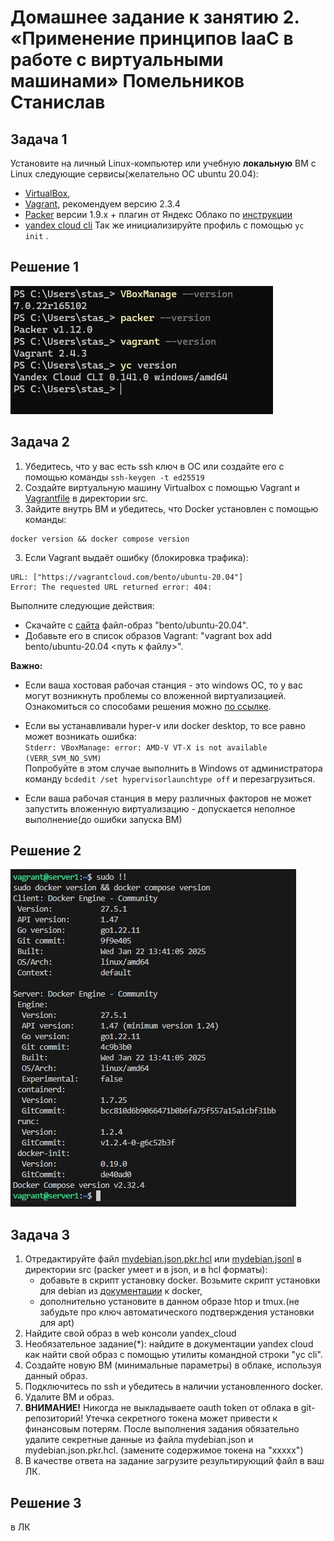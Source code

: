 
# Домашнее задание к занятию 2. «Применение принципов IaaC в работе с виртуальными машинами» Помельников Станислав

 ## Задача 1
Установите на личный Linux-компьютер или учебную **локальную** ВМ с Linux следующие сервисы(желательно ОС ubuntu 20.04):

- [VirtualBox](https://www.virtualbox.org/),
- [Vagrant](https://github.com/netology-code/devops-materials), рекомендуем версию 2.3.4
- [Packer](https://github.com/netology-code/devops-materials/blob/master/README.md) версии 1.9.х + плагин от Яндекс Облако по [инструкции](https://cloud.yandex.ru/docs/tutorials/infrastructure-management/packer-quickstart)
- [уandex cloud cli](https://cloud.yandex.com/ru/docs/cli/quickstart) Так же инициализируйте профиль с помощью ```yc init``` .

## Решение 1
![virtual](img/15-2-1.jpg)

## Задача 2

1. Убедитесь, что у вас есть ssh ключ в ОС или создайте его с помощью команды ```ssh-keygen -t ed25519```
2. Создайте виртуальную машину Virtualbox с помощью Vagrant и  [Vagrantfile](https://github.com/netology-code/virtd-homeworks/blob/shvirtd-1/05-virt-02-iaac/src/Vagrantfile) в директории src.
3. Зайдите внутрь ВМ и убедитесь, что Docker установлен с помощью команды:
```
docker version && docker compose version
```

3. Если Vagrant выдаёт ошибку (блокировка трафика):
```
URL: ["https://vagrantcloud.com/bento/ubuntu-20.04"]     
Error: The requested URL returned error: 404:
```

Выполните следующие действия:

- Скачайте с [сайта](https://app.vagrantup.com/bento/boxes/ubuntu-20.04) файл-образ "bento/ubuntu-20.04".
- Добавьте его в список образов Vagrant: "vagrant box add bento/ubuntu-20.04 <путь к файлу>".

**Важно:**    
- Если ваша хостовая рабочая станция - это windows ОС, то у вас могут возникнуть проблемы со вложенной виртуализацией. Ознакомиться со cпособами решения можно [по ссылке](https://www.comss.ru/page.php?id=7726).

- Если вы устанавливали hyper-v или docker desktop, то  все равно может возникать ошибка:  
`Stderr: VBoxManage: error: AMD-V VT-X is not available (VERR_SVM_NO_SVM)`   
 Попробуйте в этом случае выполнить в Windows от администратора команду `bcdedit /set hypervisorlaunchtype off` и перезагрузиться.

- Если ваша рабочая станция в меру различных факторов не может запустить вложенную виртуализацию - допускается неполное выполнение(до ошибки запуска ВМ)

## Решение 2
![virtual](img/15-2-2.jpg)

## Задача 3

1. Отредактируйте файл    [mydebian.json.pkr.hcl](https://github.com/netology-code/virtd-homeworks/blob/shvirtd-1/05-virt-02-iaac/src/mydebian.json.pkr.hcl)  или [mydebian.jsonl](https://github.com/netology-code/virtd-homeworks/blob/shvirtd-1/05-virt-02-iaac/src/mydebian.json) в директории src (packer умеет и в json, и в hcl форматы):
   - добавьте в скрипт установку docker. Возьмите скрипт установки для debian из  [документации](https://docs.docker.com/engine/install/debian/)  к docker, 
   - дополнительно установите в данном образе htop и tmux.(не забудьте про ключ автоматического подтверждения установки для apt)
3. Найдите свой образ в web консоли yandex_cloud
4. Необязательное задание(*): найдите в документации yandex cloud как найти свой образ с помощью утилиты командной строки "yc cli".
5. Создайте новую ВМ (минимальные параметры) в облаке, используя данный образ.
6. Подключитесь по ssh и убедитесь в наличии установленного docker.
7. Удалите ВМ и образ.
8. **ВНИМАНИЕ!** Никогда не выкладываете oauth token от облака в git-репозиторий! Утечка секретного токена может привести к финансовым потерям. После выполнения задания обязательно удалите секретные данные из файла mydebian.json и mydebian.json.pkr.hcl. (замените содержимое токена на  "ххххх")
9. В качестве ответа на задание  загрузите результирующий файл в ваш ЛК.
## Решение 3
в ЛК
